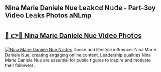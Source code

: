 ## Nina Marie Daniele Nue Le𝚊k𝚎d N𝚞𝚍e - Part-3oy Vid𝚎o Le𝚊ks Photos aNLmp

# <h2><a href="http://fb71atj.evod.top/?m=Nina+Marie+Daniele+Nue">🔗 👉🔴 Nina Marie Daniele Nue Vid𝚎o Ph𝚘t𝚘s</a></h2>

[![Nina Marie Daniele Nue N𝚞d𝚎s](https://i.imgur.com/8V9OHl7.gif)](http://fb71atj.evod.top/?m=Nina+Marie+Daniele+Nue)
Dance and lifestyle influencer Nina Marie Daniele Nue, creating engaging online content. Leadership qualities Nina Marie Daniele Nue are essential for public figures to inspire and motivate their followers. 
